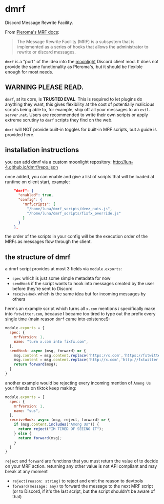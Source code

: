 # dmrf

Discord Message Rewrite Facility.

From [Pleroma's MRF docs](https://docs.pleroma.social/backend/configuration/mrf/):

> The Message Rewrite Facility (MRF) is a subsystem that is implemented as a series of hooks that allows
> the administrator to rewrite or discard messages.

`dmrf` is a "port" of the idea into the [moonlight](https://github.com/moonlight-mod/moonlight) Discord client mod.
It does not provide the same functionality as Pleroma's, but it should be flexible enough for most needs.

## WARNING PLEASE READ.

`dmrf`, at its core, is **TRUSTED EVAL**. This is required to let plugins do anything they want, this gives flexibility
at the cost of potentially malicious scripts being able to, for example, ship off all your messages to an `evil-server.net`.
Users are recommended to write their own scripts or apply extreme scrutiny to `dmrf` scripts they find on the web.

`dmrf` will NOT provide built-in toggles for built-in MRF scripts, but a guide is provided here.

## installation instructions

you can add dmrf via a custom moonlight repository: http://lun-4.github.io/dmrf/repo.json

once added, you can enable and give a list of scripts that will be loaded at runtime on client start, example:

```json
    "dmrf": {
      "enabled": true,
      "config": {
        "mrfScripts": [
          "/home/luna/dmrf_scripts/deez_nuts.js",
          "/home/luna/dmrf_scripts/fixfx_override.js"
        ]
      }
    },
```

the order of the scripts in your config will be the execution order of the MRFs as messages flow through the client.

## the structure of dmrf

a dmrf script provides at most 3 fields via `module.exports`:
 - `spec` which is just some simple metadata for now
 - `sendHook` if the script wants to hook into messages created by the user before they're sent to Discord
 - `receiveHook` which is the same idea but for incoming messages by others

here's an example script which turns all `x.com` mentions _I_ specifically make into `fxtwitter.com`,
because I became too tired to type out the prefix every single time (main reason `dmrf` came into existence!):

```js
module.exports = {
  spec: {
    mrfVersion: 1,
    name: "turn x.com into fixfx.com",
  },
  sendHook: async (msg, forward) => {
    msg.content = msg.content.replace('https://x.com','https://fxtwitter.com');
    msg.content = msg.content.replace('http://x.com','http://fxtwitter.com');
    return forward(msg);
  }
}
```

another example would be rejecting every incoming mention of `Among Us` your friends on tiktok keep making:

```js
module.exports = {
  spec: {
    mrfVersion: 1,
    name: "sus",
  },
  receiveHook: async (msg, reject, forward) => {
    if (msg.content.includes("Among Us")) {
      return reject("IM TIRED OF SEEING IT");
    } else {
      return forward(msg);
    }
  }
}
```

`reject` and `forward` are functions that you must return the value of to decide on your MRF action.
returning any other value is not API compliant and may break at any moment
 - `reject(reason: string)` to reject and emit the reason to devtools
 - `forward(message: any)` to forward the message to the next MRF script
    (or to Discord, if it's the last script, but the script shouldn't be aware of that)
